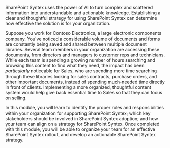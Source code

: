 SharePoint Syntex uses the power of AI to turn complex and scattered information into understandable and actionable knowledge. Establishing a clear and thoughtful strategy for using SharePoint Syntex can determine how effective the solution is for your organization.

Suppose you work for Contoso Electronics, a large electronic components company. You've noticed a considerable volume of documents and forms are constantly being saved and shared between multiple document libraries. Several team members in your organization are accessing these documents, from directors and managers to customer reps and technicians. While each team is spending a growing number of hours searching and browsing this content to find what they need, the impact has been _particularly_ noticeable for Sales, who are spending more time searching through these libraries looking for sales contracts, purchase orders, and other important documents, instead of spending much-needed time directly in front of clients. Implementing a more organized, thoughtful content system would help give back essential time to Sales so that they can focus on selling.

In this module, you will learn to identify the proper roles and responsibilities within your organization for supporting SharePoint Syntex; which key stakeholders should be involved in SharePoint Syntex adoption; and how your team can align on a strategy for SharePoint Syntex. Once completed with this module, you will be able to organize your team for an effective SharePoint Syntex rollout, and develop an actionable SharePoint Syntex strategy.
